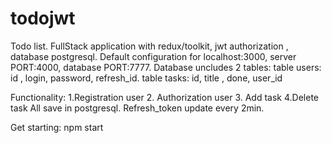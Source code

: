 # todojwt
Todo list. FullStack application with redux/toolkit, jwt authorization , database postgresql. 
Default configuration for localhost:3000, server PORT:4000, database PORT:7777.
Database uncludes 2 tables:
table users: id , login, password, refresh_id.
table tasks: id, title , done, user_id

Functionality: 
1.Registration user
2. Authorization user
3. Add task
4.Delete task
All save in postgresql.
Refresh_token update every 2min.

Get starting: npm start
